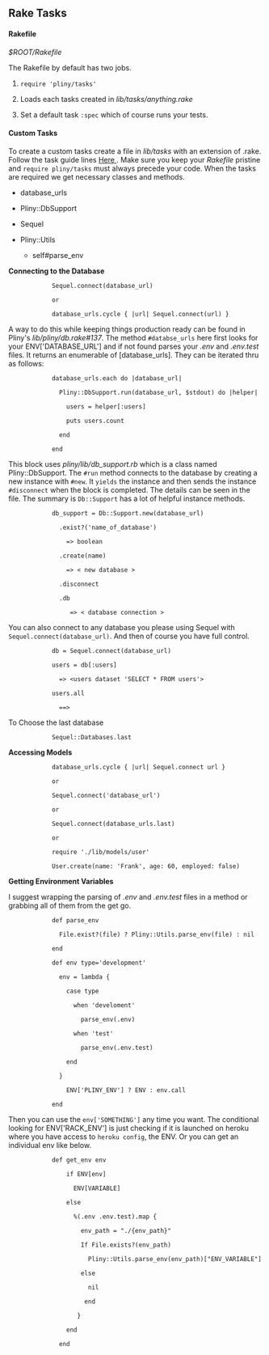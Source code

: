 ## Rake Tasks 

#### Rakefile 

*$ROOT/Rakefile*

The Rakefile by default has two jobs.

1. `require 'pliny/tasks'`

2. Loads each tasks created in *lib/tasks/anything.rake* 

3. Set a default task `:spec` which of course runs your tests.

#### Custom Tasks

To create a custom tasks create a file in *lib/tasks* with an extension of
.rake. Follow the task guide lines [ Here ](https://github.com/ruby/rake). Make
sure you keep your *Rakefile* pristine and `require pliny/tasks` must always
precede your code. When the tasks are required we get necessary classes and
methods.

* database_urls
	
* Pliny::DbSupport

* Sequel 

* Pliny::Utils
	* self#parse_env

**Connecting to the Database**

				Sequel.connect(database_url)

				or

				database_urls.cycle { |url| Sequel.connect(url) }

A way to do this while keeping things production ready can be found in Pliny's
*lib/pliny/db.rake#137*. The method `#databse_urls` here first looks for your
ENV['DATABASE_URL'] and if not found parses your *.env* and *.env.test* files.
It returns an enumerable of [database_urls]. They can be iterated thru as
follows:

				database_urls.each do |database_url| 

				  Pliny::DbSupport.run(database_url, $stdout) do |helper|  
				  
					users = helper[:users] 

					puts users.count
				  
				  end
				  
				end

This block uses *pliny/lib/db_support.rb* which is a class named
Pliny::DbSupport. The `#run` method connects to the database by creating a new
instance with `#new`. It `yields` the instance and then sends the instance
`#disconnect` when the block is completed. The details can be seen in the file.
The summary is `Db::Support` has a lot of helpful instance methods.

				db_support = Db::Support.new(database_url)

				  .exist?('name_of_database') 

					=> boolean

				  .create(name) 
				
					=> < new database >

				  .disconnect

				  .db 

					 => < database connection >

You can also connect to any database you please using Sequel with
`Sequel.connect(database_url)`. And then of course you have full control.

				db = Sequel.connect(database_url) 
				
				users = db[:users]

				  => <users dataset 'SELECT * FROM users'>

				users.all

				  ==>
	

To Choose the last database 

				Sequel::Databases.last 

**Accessing Models**

				database_urls.cycle { |url| Sequel.connect url }

				or

				Sequel.connect('database_url')

				or 

				Sequel.connect(database_urls.last)

				or

				require './lib/models/user'

				User.create(name: 'Frank', age: 60, employed: false)


**Getting Environment Variables**

I suggest wrapping the parsing of  *.env* and *.env.test* files in a method or
grabbing all of them from the get go.

				def parse_env 
				
				  File.exist?(file) ? Pliny::Utils.parse_env(file) : nil
			    	
				end

				def env type='development' 
				
				  env = lambda { 
				    
					case type

					  when 'develoment' 
					  
						parse_env(.env)
					  
					  when 'test' 
					  
						parse_env(.env.test)

					end
				  
				  }
					
					ENV['PLINY_ENV'] ? ENV : env.call
				
				end

Then you can use the `env['SOMETHING']` any time you want. The conditional
looking for ENV['RACK_ENV'] is just checking if it is launched on heroku where
you have access to `heroku config`, the ENV.  Or you can get an individual env
like below.


				def get_env env
				
					if ENV[env]

					  ENV[VARIABLE] 
					  
					else

					  %(.env .env.test).map {
					
						env_path = "./{env_path}" 
			  
						If File.exists?(env_path)

						  Pliny::Utils.parse_env(env_path)["ENV_VARIABLE"] 

						else 
						
						  nil 
						
						 end

					   }  
					  
					end
					
				  end
